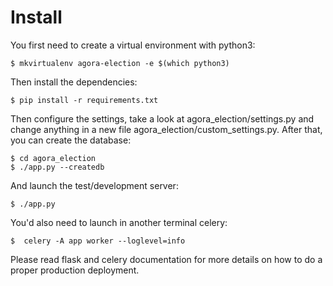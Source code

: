 # Install

You first need to create a virtual environment with python3:

    $ mkvirtualenv agora-election -e $(which python3)

Then install the dependencies:

    $ pip install -r requirements.txt

Then configure the settings, take a look at agora_election/settings.py and change anything in a new file agora_election/custom_settings.py. After that, you can create the database:

    $ cd agora_election
    $ ./app.py --createdb

And launch the test/development server:

    $ ./app.py

You'd also need to launch in another terminal celery:

    $  celery -A app worker --loglevel=info

Please read flask and celery documentation for more details on how to do a proper production deployment.